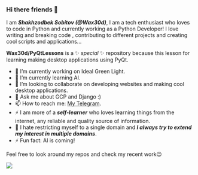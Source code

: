 ### Hi there friends 👋

I am ***Shakhzodbek Sobitov (@Wax30d)***, I am a tech enthusiast who loves to code in Python and currently working as a Python Developer!
I love writing and breaking code , contributing to different projects and creating cool scripts and applications...


**Wax30d/PyQtLessons** is a ✨ _special_ ✨ repository because this lesson for learning making desktop applications using PyQt.



- 🔭 I’m currently working on Ideal Green Light.
- 🌱 I’m currently learning AI.
- 👯 I’m looking to collaborate on developing websites and making cool desktop applications.
- 💬 Ask me about GCP and Django :)
- 📫 How to reach me: [My Telegram](https://t.me/Wax30d/).
- :zap: I am more of a ***self-learner*** who loves learning things from the internet, any reliable and quality source of information.
- :open_hands: I hate restricting myself to a single domain and ***I always try to extend my interest in multiple domains***.
- ⚡ Fun fact: AI is coming!



Feel free to look around my repos and check my recent work😉
  

<img 
   src="https://github-readme-stats.vercel.app/api?username=Wax30d&show_icons=true&theme=tokyonight" 
/>
